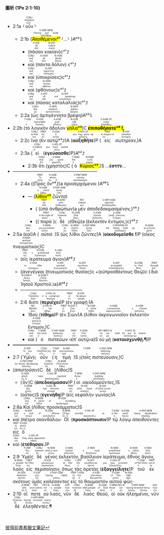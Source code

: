 #### 圖析 (1Pe 2:1-10)
- 2:1a ⸉<RUBY><ruby><ruby>οὖν<rt>οὖν</rt></ruby><rt>therefore</rt></ruby><rt>CONJ</rt></RUBY>⸊
	- 2:1b {<RUBY><ruby><ruby><mark><em>Ἀποθέμενοι°¹</em></mark><rt>ἀποτίθημι</rt></ruby><rt>Having put aside</rt></ruby><rt>V-AMP-NPM</rt></RUBY> ⸉...⸊ }A°²⮧
		- (<RUBY><ruby><ruby>πᾶσαν<rt>πᾶς</rt></ruby><rt>all</rt></ruby><rt>A-ASF</rt></RUBY> <RUBY><ruby><ruby>κακίαν<rt>κακία</rt></ruby><rt>malice</rt></ruby><rt>N-ASF</rt></RUBY>)c°¹⮥
		- <RUBY><ruby><ruby>καὶ<rt>καί</rt></ruby><rt>and</rt></ruby><rt>CONJ</rt></RUBY> (<RUBY><ruby><ruby>πάντα<rt>πᾶς</rt></ruby><rt>all</rt></ruby><rt>A-ASM</rt></RUBY> <RUBY><ruby><ruby>δόλον<rt>δόλος</rt></ruby><rt>deceit</rt></ruby><rt>N-ASM</rt></RUBY>) c°¹⮥
		- <RUBY><ruby><ruby>καὶ<rt>καί</rt></ruby><rt>and</rt></ruby><rt>CONJ</rt></RUBY> (<RUBY><ruby><ruby>ὑποκρίσεις<rt>ὑπόκρισις</rt></ruby><rt>hypocrisy</rt></ruby><rt>N-APF</rt></RUBY>)c°¹⮥
		- <RUBY><ruby><ruby>καὶ<rt>καί</rt></ruby><rt>and</rt></ruby><rt>CONJ</rt></RUBY> (<RUBY><ruby><ruby>φθόνους<rt>φθόνος</rt></ruby><rt>envies</rt></ruby><rt>N-APM</rt></RUBY>)c°¹⮥
		- <RUBY><ruby><ruby>καὶ<rt>καί</rt></ruby><rt>and</rt></ruby><rt>CONJ</rt></RUBY> (<RUBY><ruby><ruby>πάσας<rt>πᾶς</rt></ruby><rt>all</rt></ruby><rt>A-APF</rt></RUBY> <RUBY><ruby><ruby>καταλαλιάς<rt>καταλαλιά</rt></ruby><rt>evil speakings</rt></ruby><rt>N-APF</rt></RUBY>)c°¹⮥
	- 2:2a (<RUBY><ruby><ruby>ὡς<rt>ὡς</rt></ruby><rt>like</rt></ruby><rt>CONJ</rt></RUBY> <RUBY><ruby><ruby>ἀρτιγέννητα<rt>ἀρτιγέννητος</rt></ruby><rt>newborn</rt></ruby><rt>A-NPN</rt></RUBY> <RUBY><ruby><ruby>βρέφη<rt>βρέφος</rt></ruby><rt>babies</rt></ruby><rt>N-NPN</rt></RUBY>)A°²⮧
- 2:2b (<RUBY><ruby><ruby>τὸ<rt>ὁ</rt></ruby><rt>-</rt></ruby><rt>T-ASN</rt></RUBY> <RUBY><ruby><ruby>λογικὸν<rt>λογικός</rt></ruby><rt>reasonable</rt></ruby><rt>A-ASN</rt></RUBY> <RUBY><ruby><ruby>ἄδολον<rt>ἄδολος</rt></ruby><rt>pure</rt></ruby><rt>A-ASN</rt></RUBY> <RUBY><ruby><ruby><mark>γάλα°³</mark><rt>γάλα</rt></ruby><rt>milk</rt></ruby><rt>N-ASN</rt></RUBY>)C <RUBY><ruby><ruby><mark><strong>ἐπιποθήσατε°² !,</strong></mark><rt>ἐπιποθέω</rt></ruby><rt>crave</rt></ruby><rt>V-AAM-2P</rt></RUBY> 
	- 2:2c <RUBY><ruby><ruby>ἵνα<rt>ἵνα</rt></ruby><rt>so that</rt></ruby><rt>CONJ</rt></RUBY> (<RUBY><ruby><ruby>ἐν<rt>ἐν</rt></ruby><rt>by</rt></ruby><rt>PREP</rt></RUBY> <RUBY><ruby><ruby>αὐτῷ°³⮥<rt>αὐτός</rt></ruby><rt>it</rt></ruby><rt>P-DSN</rt></RUBY>)A (<RUBY><ruby><ruby><strong>αὐξηθῆτε</strong><rt>αὐξάνω</rt></ruby><rt>you may grow up</rt></ruby><rt>V-APS-2P</rt></RUBY>)P (<RUBY><ruby><ruby>εἰς<rt>εἰς</rt></ruby><rt>in respect to</rt></ruby><rt>PREP</rt></RUBY> <RUBY><ruby><ruby>σωτηρίαν,<rt>σωτηρία</rt></ruby><rt>salvation</rt></ruby><rt>N-ASF</rt></RUBY>)A
	- 2:3a {<RUBY><ruby><ruby>εἰ<rt>εἰ</rt></ruby><rt>if indeed</rt></ruby><rt>CONJ</rt></RUBY> (<RUBY><ruby><ruby><strong>ἐγεύσασθε</strong><rt>γεύω</rt></ruby><rt>you have tasted</rt></ruby><rt>V-ADI-2P</rt></RUBY>)P}A°²⮥
		- 2:3b <RUBY><ruby><ruby>ὅτι<rt>ὅτι</rt></ruby><rt>that</rt></ruby><rt>CONJ</rt></RUBY> (<RUBY><ruby><ruby>χρηστὸς<rt>χρηστός</rt></ruby><rt>[is] good</rt></ruby><rt>A-NSM</rt></RUBY>)C (<RUBY><ruby><ruby>ὁ<rt>ὁ</rt></ruby><rt>the</rt></ruby><rt>T-NSM</rt></RUBY> <RUBY><ruby><ruby><mark>Κύριος°⁴.</mark><rt>κύριος</rt></ruby><rt>Lord</rt></ruby><rt>N-NSM</rt></RUBY>)S ...**ἐσττ́ν**...
- ———————————————————
	- 2:4a {(<RUBY><ruby><ruby>Πρὸς<rt>πρός</rt></ruby><rt>To</rt></ruby><rt>PREP</rt></RUBY> <RUBY><ruby><ruby>ὃν°⁴⮥<rt>ὅς, ἥ</rt></ruby><rt>whom</rt></ruby><rt>R-ASM</rt></RUBY>)a <RUBY><ruby><ruby><em>προσερχόμενοι</em><rt>προσέρχομαι</rt></ruby><rt>coming</rt></ruby><rt>V-PNP-NPM</rt></RUBY> }A°⁶⮧
		- — (<RUBY><ruby><ruby><mark>λίθον°⁵</mark><rt>λίθος</rt></ruby><rt>a stone</rt></ruby><rt>N-ASM</rt></RUBY> <RUBY><ruby><ruby><em>ζῶντα</em><rt>ζάω</rt></ruby><rt>living</rt></ruby><rt>V-PAP-ASM</rt></RUBY>) 
			- { (<RUBY><ruby><ruby>ὑπὸ<rt>ὑπό</rt></ruby><rt>by</rt></ruby><rt>PREP</rt></RUBY> <RUBY><ruby><ruby>ἀνθρώπων<rt>ἄνθρωπος</rt></ruby><rt>men</rt></ruby><rt>N-GPM</rt></RUBY>)a <RUBY><ruby><ruby>μὲν<rt>μέν</rt></ruby><rt>indeed</rt></ruby><rt>PRT</rt></RUBY> <RUBY><ruby><ruby><em>ἀποδεδοκιμασμένον,</em><rt>ἀποδοκιμάζω</rt></ruby><rt>rejected</rt></ruby><rt>V-RPP-ASM</rt></RUBY>}°⁵⮥
			- {(<RUBY><ruby><ruby>παρὰ<rt>παρά</rt></ruby><rt>in the sight of</rt></ruby><rt>PREP</rt></RUBY>)⦇ <RUBY><ruby><ruby>δὲ<rt>δέ</rt></ruby><rt>however</rt></ruby><rt>CONJ</rt></RUBY> ⦈(<RUBY><ruby><ruby>Θεῷ<rt>θεός</rt></ruby><rt>God</rt></ruby><rt>N-DSM</rt></RUBY>)a (<RUBY><ruby><ruby>ἐκλεκτὸν<rt>ἐκλεκτός</rt></ruby><rt>chosen</rt></ruby><rt>A-ASM</rt></RUBY> <RUBY><ruby><ruby>ἔντιμον,<rt>ἔντιμος</rt></ruby><rt>[and] precious</rt></ruby><rt>A-ASM</rt></RUBY>)c}°⁵⮥
- 2:5a (<RUBY><ruby><ruby>καὶ<rt>καί</rt></ruby><rt>also</rt></ruby><rt>CONJ</rt></RUBY>)A (<RUBY><ruby><ruby>αὐτοὶ<rt>αὐτός</rt></ruby><rt>you yourselves</rt></ruby><rt>P-NPM</rt></RUBY>)S (<RUBY><ruby><ruby>ὡς<rt>ὡς</rt></ruby><rt>as</rt></ruby><rt>CONJ</rt></RUBY> <RUBY><ruby><ruby>λίθοι<rt>λίθος</rt></ruby><rt>stones</rt></ruby><rt>N-NPM</rt></RUBY> <RUBY><ruby><ruby><em>ζῶντες</em><rt>ζάω</rt></ruby><rt>living</rt></ruby><rt>V-PAP-NPM</rt></RUBY>)A (<RUBY><ruby><ruby><strong>οἰκοδομεῖσθε !</strong><rt>οἰκοδομέω</rt></ruby><rt>are being built up</rt></ruby><rt>V-PPI⁞PPM-2P</rt></RUBY>)P (<RUBY><ruby><ruby>οἶκος<rt>οἶκος</rt></ruby><rt>as a house</rt></ruby><rt>N-NSM</rt></RUBY> <RUBY><ruby><ruby>πνευματικὸς<rt>πνευματικός</rt></ruby><rt>spiritual</rt></ruby><rt>A-NSM</rt></RUBY>)C 
	- (<RUBY><ruby><ruby>εἰς<rt>εἰς</rt></ruby><rt>into</rt></ruby><rt>PREP</rt></RUBY> <RUBY><ruby><ruby>ἱεράτευμα<rt>ἱεράτευμα</rt></ruby><rt>a priesthood</rt></ruby><rt>N-ASN</rt></RUBY> <RUBY><ruby><ruby>ἅγιον<rt>ἅγιος</rt></ruby><rt>holy</rt></ruby><rt>A-ASN</rt></RUBY>)A°⁶⮥
	- {<RUBY><ruby><ruby><em>ἀνενέγκαι</em><rt>ἀναφέρω</rt></ruby><rt>to offer</rt></ruby><rt>V-AAN</rt></RUBY> (<RUBY><ruby><ruby>πνευματικὰς<rt>πνευματικός</rt></ruby><rt>spiritual</rt></ruby><rt>A-APF</rt></RUBY> <RUBY><ruby><ruby>θυσίας<rt>θυσία</rt></ruby><rt>sacrifices</rt></ruby><rt>N-APF</rt></RUBY>)c +(<RUBY><ruby><ruby>εὐπροσδέκτους<rt>εὐπρόσδεκτος</rt></ruby><rt>acceptable</rt></ruby><rt>A-APF</rt></RUBY> <RUBY><ruby><ruby>Θεῷ<rt>θεός</rt></ruby><rt>to God</rt></ruby><rt>N-DSM</rt></RUBY>)c (<RUBY><ruby><ruby>διὰ<rt>διά</rt></ruby><rt>through</rt></ruby><rt>PREP</rt></RUBY> <RUBY><ruby><ruby>Ἰησοῦ<rt>Ἰησοῦς</rt></ruby><rt>Jesus</rt></ruby><rt>N-GSM-P</rt></RUBY> <RUBY><ruby><ruby>Χριστοῦ.<rt>Χριστός</rt></ruby><rt>Christ</rt></ruby><rt>N-GSM-T</rt></RUBY>)a}A°⁶⮥ 
	- ——————————————
	- 2:6 <RUBY><ruby><ruby>διότι<rt>διότι</rt></ruby><rt>Therefore</rt></ruby><rt>CONJ</rt></RUBY> (<RUBY><ruby><ruby><strong>περιέχει</strong><rt>περιέχω</rt></ruby><rt>it is contained</rt></ruby><rt>V-PAI-3S</rt></RUBY>)P (<RUBY><ruby><ruby>ἐν<rt>ἐν</rt></ruby><rt>in</rt></ruby><rt>PREP</rt></RUBY> <RUBY><ruby><ruby>γραφῇ·<rt>γραφή</rt></ruby><rt>Scripture</rt></ruby><rt>N-DSF</rt></RUBY>)A
		- <RUBY><ruby><ruby>Ἰδοὺ<rt>ἰδού</rt></ruby><rt>Behold</rt></ruby><rt>INJ</rt></RUBY> (<RUBY><ruby><ruby><strong>τίθημι</strong><rt>τίθημι</rt></ruby><rt>I lay</rt></ruby><rt>V-PAI-1S</rt></RUBY>)P (<RUBY><ruby><ruby>ἐν<rt>ἐν</rt></ruby><rt>in</rt></ruby><rt>PREP</rt></RUBY> <RUBY><ruby><ruby>Σιὼν<rt>Σιών</rt></ruby><rt>Zion</rt></ruby><rt>N-DSF-L</rt></RUBY>)A (<RUBY><ruby><ruby>λίθον<rt>λίθος</rt></ruby><rt>a stone</rt></ruby><rt>N-ASM</rt></RUBY> <RUBY><ruby><ruby>ἀκρογωνιαῖον<rt>ἀκρογωνιαῖος</rt></ruby><rt>cornerstone</rt></ruby><rt>A-ASM</rt></RUBY> <RUBY><ruby><ruby>ἐκλεκτὸν<rt>ἐκλεκτός</rt></ruby><rt>a chosen</rt></ruby><rt>A-ASM</rt></RUBY> <RUBY><ruby><ruby>ἔντιμον,<rt>ἔντιμος</rt></ruby><rt>precious</rt></ruby><rt>A-ASM</rt></RUBY>)C
		- <RUBY><ruby><ruby>καὶ<rt>καί</rt></ruby><rt>and</rt></ruby><rt>CONJ</rt></RUBY> (<RUBY><ruby><ruby>ὁ<rt>ὁ</rt></ruby><rt>the [one]</rt></ruby><rt>T-NSM</rt></RUBY> <RUBY><ruby><ruby><em>πιστεύων</em><rt>πιστεύω</rt></ruby><rt>believing</rt></ruby><rt>V-PAP-NSM</rt></RUBY> ‹<RUBY><ruby><ruby>ἐπ᾽<rt>ἐπί</rt></ruby><rt>on</rt></ruby><rt>PREP</rt></RUBY> <RUBY><ruby><ruby>αὐτῷ<rt>αὐτός</rt></ruby><rt>Him</rt></ruby><rt>P-DSM</rt></RUBY>›a)S <RUBY><ruby><ruby>οὐ<rt>οὐ</rt></ruby><rt>no</rt></ruby><rt>PRT-N</rt></RUBY> <RUBY><ruby><ruby>μὴ<rt>μή</rt></ruby><rt>not</rt></ruby><rt>PRT-N</rt></RUBY> (<RUBY><ruby><ruby><strong>καταισχυνθῇ.¶</strong><rt>καταισχύνω</rt></ruby><rt>shall be put to shame</rt></ruby><rt>V-APS-3S</rt></RUBY>)P
- ═════════════════════
- 2:7 (<RUBY><ruby><ruby>Ὑμῖν<rt>σύ</rt></ruby><rt>To you</rt></ruby><rt>P-2DP</rt></RUBY>)⦇ <RUBY><ruby><ruby>οὖν<rt>οὖν</rt></ruby><rt>therefore [is]</rt></ruby><rt>CONJ</rt></RUBY> (<RUBY><ruby><ruby>ἡ<rt>ὁ</rt></ruby><rt>the</rt></ruby><rt>T-NSF</rt></RUBY> <RUBY><ruby><ruby>τιμὴ<rt>τιμή</rt></ruby><rt>preciousness</rt></ruby><rt>N-NSF</rt></RUBY>)S ⦈(<RUBY><ruby><ruby>τοῖς<rt>ὁ</rt></ruby><rt>-</rt></ruby><rt>T-DPM</rt></RUBY> <RUBY><ruby><ruby><em>πιστεύουσιν,</em><rt>πιστεύω</rt></ruby><rt>believing</rt></ruby><rt>V-PAP-DPM</rt></RUBY>)C 
- (<RUBY><ruby><ruby><em>ἀπιστοῦσιν</em><rt>ἀπιστέω</rt></ruby><rt>[to those] disobeying</rt></ruby><rt>V-PAP-DPM</rt></RUBY>)C <RUBY><ruby><ruby>δὲ<rt>δέ</rt></ruby><rt>however</rt></ruby><rt>CONJ</rt></RUBY> (<RUBY><ruby><ruby>Λίθος<rt>λίθος</rt></ruby><rt>[The] stone</rt></ruby><rt>N-NSM</rt></RUBY>)S 
	- (<RUBY><ruby><ruby>ὃν<rt>ὅς, ἥ</rt></ruby><rt>which</rt></ruby><rt>R-ASM</rt></RUBY>)C (<RUBY><ruby><ruby><strong>ἀπεδοκίμασαν</strong><rt>ἀποδοκιμάζω</rt></ruby><rt>have rejected</rt></ruby><rt>V-AAI-3P</rt></RUBY>)P (<RUBY><ruby><ruby>οἱ<rt>ὁ</rt></ruby><rt>those</rt></ruby><rt>T-NPM</rt></RUBY> <RUBY><ruby><ruby><em>οἰκοδομοῦντες,</em><rt>οἰκοδομέω</rt></ruby><rt>building</rt></ruby><rt>V-PAP-NPM</rt></RUBY>)S 
	- (<RUBY><ruby><ruby>οὗτος<rt>οὗτος</rt></ruby><rt>this</rt></ruby><rt>D-NSM</rt></RUBY>)S (<RUBY><ruby><ruby><strong>ἐγενήθη</strong><rt>γίνομαι</rt></ruby><rt>has become</rt></ruby><rt>V-AOI-3S</rt></RUBY>)P (<RUBY><ruby><ruby>εἰς<rt>εἰς</rt></ruby><rt>into</rt></ruby><rt>PREP</rt></RUBY> <RUBY><ruby><ruby>κεφαλὴν<rt>κεφαλή</rt></ruby><rt>[the] head</rt></ruby><rt>N-ASF</rt></RUBY> <RUBY><ruby><ruby>γωνίας<rt>γωνία</rt></ruby><rt>of [the] corner</rt></ruby><rt>N-GSF</rt></RUBY>)A
- 2:8a <RUBY><ruby><ruby>Καὶ<rt>καί</rt></ruby><rt>and</rt></ruby><rt>CONJ</rt></RUBY> (<RUBY><ruby><ruby>Λίθος<rt>λίθος</rt></ruby><rt>A stone</rt></ruby><rt>N-NSM</rt></RUBY> <RUBY><ruby><ruby>προσκόμματος<rt>πρόσκομμα</rt></ruby><rt>of stumbling</rt></ruby><rt>N-GSN</rt></RUBY>)S
- <RUBY><ruby><ruby>καὶ<rt>καί</rt></ruby><rt>and</rt></ruby><rt>CONJ</rt></RUBY> (<RUBY><ruby><ruby>πέτρα<rt>πέτρα</rt></ruby><rt>a rock</rt></ruby><rt>N-NSF</rt></RUBY> <RUBY><ruby><ruby>σκανδάλου·<rt>σκάνδαλον</rt></ruby><rt>of offense</rt></ruby><rt>N-GSN</rt></RUBY> <RUBY><ruby><ruby>Οἳ<rt>ὅς, ἥ</rt></ruby><rt>[They]</rt></ruby><rt>R-NPM</rt></RUBY> (<RUBY><ruby><ruby><strong>προσκόπτουσιν</strong><rt>προσκόπτω</rt></ruby><rt>stumble at</rt></ruby><rt>V-PAI-3P</rt></RUBY>)P <RUBY><ruby><ruby>τῷ<rt>ὁ</rt></ruby><rt>to the</rt></ruby><rt>T-DSM</rt></RUBY> <RUBY><ruby><ruby>λόγῳ<rt>λόγος</rt></ruby><rt>word</rt></ruby><rt>N-DSM</rt></RUBY> <RUBY><ruby><ruby><em>ἀπειθοῦντες</em><rt>ἀπειθέω</rt></ruby><rt>being disobedient</rt></ruby><rt>V-PAP-NPM</rt></RUBY> <RUBY><ruby><ruby>εἰς<rt>εἰς</rt></ruby><rt>to</rt></ruby><rt>PREP</rt></RUBY> <RUBY><ruby><ruby>ὃ<rt>ὅς, ἥ</rt></ruby><rt>which</rt></ruby><rt>R-ASN</rt></RUBY> 
- <RUBY><ruby><ruby>καὶ<rt>καί</rt></ruby><rt>also</rt></ruby><rt>CONJ</rt></RUBY> (<RUBY><ruby><ruby><strong>ἐτέθησαν.</strong><rt>τίθημι</rt></ruby><rt>they were appointed</rt></ruby><rt>V-API-3P</rt></RUBY>)P 
- 2:9 <RUBY><ruby><ruby>Ὑμεῖς<rt>σύ</rt></ruby><rt>You</rt></ruby><rt>P-2NP</rt></RUBY> <RUBY><ruby><ruby>δὲ<rt>δέ</rt></ruby><rt>however</rt></ruby><rt>CONJ</rt></RUBY> <RUBY><ruby><ruby>γένος<rt>γένος</rt></ruby><rt>[are] a race</rt></ruby><rt>N-NSN</rt></RUBY> <RUBY><ruby><ruby>ἐκλεκτόν,<rt>ἐκλεκτός</rt></ruby><rt>chosen</rt></ruby><rt>A-NSN</rt></RUBY> <RUBY><ruby><ruby>βασίλειον<rt>βασίλειος</rt></ruby><rt>a royal</rt></ruby><rt>A-NSN</rt></RUBY> <RUBY><ruby><ruby>ἱεράτευμα,<rt>ἱεράτευμα</rt></ruby><rt>priesthood</rt></ruby><rt>N-NSN</rt></RUBY> <RUBY><ruby><ruby>ἔθνος<rt>ἔθνος</rt></ruby><rt>a nation</rt></ruby><rt>N-NSN</rt></RUBY> <RUBY><ruby><ruby>ἅγιον,<rt>ἅγιος</rt></ruby><rt>holy</rt></ruby><rt>A-NSN</rt></RUBY> <RUBY><ruby><ruby>λαὸς<rt>λαός</rt></ruby><rt>a people</rt></ruby><rt>N-NSM</rt></RUBY> <RUBY><ruby><ruby>εἰς<rt>εἰς</rt></ruby><rt>for [His]</rt></ruby><rt>PREP</rt></RUBY> <RUBY><ruby><ruby>περιποίησιν,<rt>περιποίησις</rt></ruby><rt>possession</rt></ruby><rt>N-ASF</rt></RUBY> <RUBY><ruby><ruby>ὅπως<rt>ὅπως</rt></ruby><rt>so that</rt></ruby><rt>CONJ</rt></RUBY> <RUBY><ruby><ruby>τὰς<rt>ὁ</rt></ruby><rt>the</rt></ruby><rt>T-APF</rt></RUBY> <RUBY><ruby><ruby>ἀρετὰς<rt>ἀρετή</rt></ruby><rt>excellencies</rt></ruby><rt>N-APF</rt></RUBY> (<RUBY><ruby><ruby><strong>ἐξαγγείλητε</strong><rt>ἐξαγγέλλω</rt></ruby><rt>you may proclaim</rt></ruby><rt>V-AAS-2P</rt></RUBY>)P <RUBY><ruby><ruby>τοῦ<rt>ὁ</rt></ruby><rt>of the [One]</rt></ruby><rt>T-GSM</rt></RUBY> <RUBY><ruby><ruby>ἐκ<rt>ἐκ</rt></ruby><rt>out of</rt></ruby><rt>PREP</rt></RUBY> <RUBY><ruby><ruby>σκότους<rt>σκότος</rt></ruby><rt>darkness</rt></ruby><rt>N-GSN</rt></RUBY> <RUBY><ruby><ruby>ὑμᾶς<rt>σύ</rt></ruby><rt>you</rt></ruby><rt>P-2AP</rt></RUBY> <RUBY><ruby><ruby><em>καλέσαντος</em><rt>καλέω</rt></ruby><rt>having called</rt></ruby><rt>V-AAP-GSM</rt></RUBY> <RUBY><ruby><ruby>εἰς<rt>εἰς</rt></ruby><rt>to</rt></ruby><rt>PREP</rt></RUBY> <RUBY><ruby><ruby>τὸ<rt>ὁ</rt></ruby><rt>the</rt></ruby><rt>T-ASN</rt></RUBY> <RUBY><ruby><ruby>θαυμαστὸν<rt>θαυμαστός</rt></ruby><rt>marvelous</rt></ruby><rt>A-ASN</rt></RUBY> <RUBY><ruby><ruby>αὐτοῦ<rt>αὐτός</rt></ruby><rt>of Him</rt></ruby><rt>P-GSM</rt></RUBY> <RUBY><ruby><ruby>φῶς·<rt>φῶς</rt></ruby><rt>light</rt></ruby><rt>N-ASN</rt></RUBY> 
- 2:10 <RUBY><ruby><ruby>οἵ<rt>ὅς, ἥ</rt></ruby><rt>who</rt></ruby><rt>R-NPM</rt></RUBY> <RUBY><ruby><ruby>ποτε<rt>ποτέ</rt></ruby><rt>once [were]</rt></ruby><rt>PRT</rt></RUBY> <RUBY><ruby><ruby>οὐ<rt>οὐ</rt></ruby><rt>not</rt></ruby><rt>PRT-N</rt></RUBY> <RUBY><ruby><ruby>λαὸς,<rt>λαός</rt></ruby><rt>a people</rt></ruby><rt>N-NSM</rt></RUBY> <RUBY><ruby><ruby>νῦν<rt>νῦν</rt></ruby><rt>now</rt></ruby><rt>ADV</rt></RUBY> <RUBY><ruby><ruby>δὲ<rt>δέ</rt></ruby><rt>however</rt></ruby><rt>CONJ</rt></RUBY> <RUBY><ruby><ruby>λαὸς<rt>λαός</rt></ruby><rt>[the] people</rt></ruby><rt>N-NSM</rt></RUBY> <RUBY><ruby><ruby>Θεοῦ,<rt>θεός</rt></ruby><rt>of God</rt></ruby><rt>N-GSM</rt></RUBY> <RUBY><ruby><ruby>οἱ<rt>ὁ</rt></ruby><rt>those</rt></ruby><rt>T-NPM</rt></RUBY> <RUBY><ruby><ruby>οὐκ<rt>οὐ</rt></ruby><rt>not</rt></ruby><rt>PRT-N</rt></RUBY> <RUBY><ruby><ruby><em>ἠλεημένοι,</em><rt>ἐλεέω, ἐλεάω</rt></ruby><rt>having received mercy</rt></ruby><rt>V-RPP-NPM</rt></RUBY> <RUBY><ruby><ruby>νῦν<rt>νῦν</rt></ruby><rt>now</rt></ruby><rt>ADV</rt></RUBY> <RUBY><ruby><ruby>δὲ<rt>δέ</rt></ruby><rt>however</rt></ruby><rt>CONJ</rt></RUBY> <RUBY><ruby><ruby><em>ἐλεηθέντες.¶</em><rt>ἐλεέω, ἐλεάω</rt></ruby><rt>having received mercy</rt></ruby><rt>V-APP-NPM</rt></RUBY></br></br></br> 

[彼得前書希臘文筆記↵](1Peter-Notes.md)